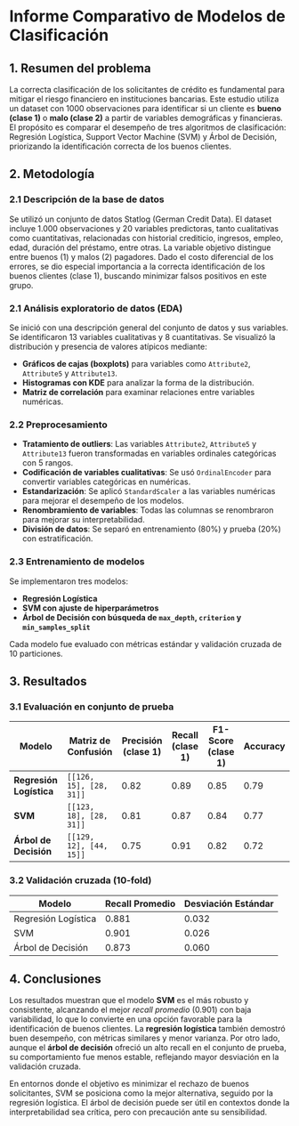 
# Informe Comparativo de Modelos de Clasificación

## 1. Resumen del problema

La correcta clasificación de los solicitantes de crédito es fundamental para mitigar el riesgo financiero en instituciones bancarias. Este estudio utiliza un dataset con 1000 observaciones para identificar si un cliente es **bueno (clase 1)** o **malo (clase 2)** a partir de variables demográficas y financieras. El propósito es comparar el desempeño de tres algoritmos de clasificación: Regresión Logística, Support Vector Machine (SVM) y Árbol de Decisión, priorizando la identificación correcta de los buenos clientes.

## 2. Metodología
### 2.1 Descripción de la base de datos
Se utilizó un conjunto de datos Statlog (German Credit Data). El dataset incluye 1.000 observaciones y 20 variables predictoras, tanto cualitativas como cuantitativas, relacionadas con historial crediticio, ingresos, empleo, edad, duración del préstamo, entre otras. La variable objetivo distingue entre buenos (1) y malos (2) pagadores. Dado el costo diferencial de los errores, se dio especial importancia a la correcta identificación de los buenos clientes (clase 1), buscando minimizar falsos positivos en este grupo.


### 2.1 Análisis exploratorio de datos (EDA)

Se inició con una descripción general del conjunto de datos y sus variables. Se identificaron 13 variables cualitativas y 8 cuantitativas. Se visualizó la distribución y presencia de valores atípicos mediante:

- **Gráficos de cajas (boxplots)** para variables como `Attribute2`, `Attribute5` y `Attribute13`.
- **Histogramas con KDE** para analizar la forma de la distribución.
- **Matriz de correlación** para examinar relaciones entre variables numéricas.

### 2.2 Preprocesamiento

- **Tratamiento de outliers**: Las variables `Attribute2`, `Attribute5` y `Attribute13` fueron transformadas en variables ordinales categóricas con 5 rangos.
- **Codificación de variables cualitativas**: Se usó `OrdinalEncoder` para convertir variables categóricas en numéricas.
- **Estandarización**: Se aplicó `StandardScaler` a las variables numéricas para mejorar el desempeño de los modelos.
- **Renombramiento de variables**: Todas las columnas se renombraron para mejorar su interpretabilidad.
- **División de datos**: Se separó en entrenamiento (80%) y prueba (20%) con estratificación.

### 2.3 Entrenamiento de modelos

Se implementaron tres modelos:

- **Regresión Logística**
- **SVM con ajuste de hiperparámetros**
- **Árbol de Decisión con búsqueda de `max_depth`, `criterion` y `min_samples_split`**

Cada modelo fue evaluado con métricas estándar y validación cruzada de 10 particiones.

## 3. Resultados

### 3.1 Evaluación en conjunto de prueba

| Modelo                | Matriz de Confusión       | Precisión (clase 1) | Recall (clase 1) | F1-Score (clase 1) | Accuracy |
|-----------------------|---------------------------|----------------------|------------------|--------------------|----------|
| **Regresión Logística** | `[[126, 15], [28, 31]]`   | 0.82                 | 0.89             | 0.85               | 0.79     |
| **SVM**               | `[[123, 18], [28, 31]]`   | 0.81                 | 0.87             | 0.84               | 0.77     |
| **Árbol de Decisión** | `[[129, 12], [44, 15]]`   | 0.75                 | 0.91             | 0.82               | 0.72     |

### 3.2 Validación cruzada (10-fold)

| Modelo                | Recall Promedio | Desviación Estándar |
|-----------------------|------------------|----------------------|
| Regresión Logística   | 0.881            | 0.032                |
| SVM                   | 0.901            | 0.026                |
| Árbol de Decisión     | 0.873            | 0.060                |

## 4. Conclusiones

Los resultados muestran que el modelo **SVM** es el más robusto y consistente, alcanzando el mejor *recall promedio* (0.901) con baja variabilidad, lo que lo convierte en una opción favorable para la identificación de buenos clientes. La **regresión logística** también demostró buen desempeño, con métricas similares y menor varianza. Por otro lado, aunque el **árbol de decisión** ofreció un alto recall en el conjunto de prueba, su comportamiento fue menos estable, reflejando mayor desviación en la validación cruzada.

En entornos donde el objetivo es minimizar el rechazo de buenos solicitantes, SVM se posiciona como la mejor alternativa, seguido por la regresión logística. El árbol de decisión puede ser útil en contextos donde la interpretabilidad sea crítica, pero con precaución ante su sensibilidad.

